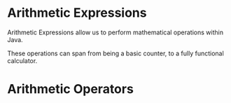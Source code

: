 # Arithmetic Expressions
Arithmetic Expressions allow us to perform mathematical operations within Java. 

These operations can span from being a basic counter, to a fully functional calculator.

# Arithmetic Operators



